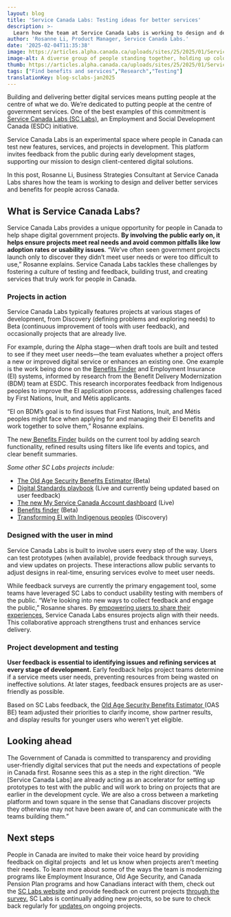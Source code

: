 ```yaml
---
layout: blog
title: 'Service Canada Labs: Testing ideas for better services'
description: >-
  Learn how the team at Service Canada Labs is working to design and deliver better services and benefits for people in Canada
author: 'Rosanne Li, Product Manager, Service Canada Labs.'
date: '2025-02-04T11:35:38'
image: https://articles.alpha.canada.ca/uploads/sites/25/2025/01/Service_Canada_Labs_Blog_Blog_Post.jpg
image-alt: A diverse group of people standing together, holding up colorful speech bubbles, symbolizing communication and collaboration.
thumb: https://articles.alpha.canada.ca/uploads/sites/25/2025/01/Service_Canada_Labs_Blog_Blog_Post.jpg
tags: ["Find benefits and services","Research","Testing"]
translationKey: blog-sclabs-jan2025
---
```


<p>Building and delivering better digital services means putting people at the centre of what we do. We’re dedicated to putting people at the centre of government services. One of the best examples of this commitment is <a href="https://alpha.service.canada.ca/en/home?utm_source=cds&amp;utm_medium=blog&amp;utm_campaign=esdc-edsc-sclabs-cds-ext-camp-24-25&amp;utm_content=sclabs-cds-blog" target="_blank" rel="noreferrer noopener">Service Canada Labs (SC Labs)</a>, an Employment and Social Development Canada (ESDC) initiative. </p>



<p>Service Canada Labs is an experimental space where people in Canada can test new features, services, and projects in development. This platform invites feedback from the public during early development stages, supporting our mission to design client-centered digital solutions.</p>



<p>In this post, Rosanne Li, Business Strategies Consultant at Service Canada Labs shares how the team is working to design and deliver better services and benefits for people across Canada.</p>



<h2 class="wp-block-heading" id="h-what-is-service-canada-labs"><strong>What is Service Canada Labs?</strong></h2>



<p>Service Canada Labs provides a unique opportunity for people in Canada to help shape digital government projects. <strong>By involving the public early on, it helps ensure projects meet real needs and avoid common pitfalls like low adoption rates or usability issues</strong>. “We’ve often seen government projects launch only to discover they didn’t meet user needs or were too difficult to use,” Rosanne explains. Service Canada Labs tackles these challenges by fostering a culture of testing and feedback, building trust, and creating services that truly work for people in Canada.</p>



<h3 class="wp-block-heading" id="h-projects-in-action"><strong>Projects in action</strong></h3>



<p>Service Canada Labs typically features projects at various stages of development, from Discovery (defining problems and exploring needs) to Beta (continuous improvement of tools with user feedback), and occasionally projects that are already live.</p>



<p>For example, during the Alpha stage—when draft tools are built and tested to see if they meet user needs—the team evaluates whether a project offers a new or improved digital service or enhances an existing one. One example is the work being done on the <a href="https://alpha.service.canada.ca/en/projects/benefits-finder" target="_blank" rel="noreferrer noopener">Benefits Finder</a> and Employment Insurance (EI) systems, informed by research from the Benefit Delivery Modernization (BDM) team at ESDC. This research incorporates feedback from Indigenous peoples to improve the EI application process, addressing challenges faced by First Nations, Inuit, and Métis applicants.</p>



<p>“EI on BDM’s goal is to find issues that First Nations, Inuit, and Métis peoples might face when applying for and managing their EI benefits and work together to solve them,” Rosanne explains.</p>



<p>The new<a href="https://www.canada.ca/en/services/benefits/finder/tool.html" target="_blank" rel="noreferrer noopener"> Benefits Finder</a> builds on the current tool by adding search functionality, refined results using filters like life events and topics, and clear benefit summaries.</p>



<p><em>Some other SC Labs projects include:</em></p>



<ul class="wp-block-list">
<li><a href="https://alpha.service.canada.ca/en/projects/oas-benefits-estimator" target="_blank" rel="noreferrer noopener">The Old Age Security Benefits Estimator </a>(Beta)</li>



<li><a href="https://alpha.service.canada.ca/en/projects/digital-standards-playbook" target="_blank" rel="noreferrer noopener">Digital Standards playbook</a> (Live and currently being updated based on user feedback)</li>



<li><a href="https://alpha.service.canada.ca/en/projects/dashboard" target="_blank" rel="noreferrer noopener">The new My Service Canada Account dashboard</a> (Live)</li>



<li><a href="https://alpha.service.canada.ca/en/projects/benefits-finder" target="_blank" rel="noreferrer noopener">Benefits finder</a> (Beta)</li>



<li><a href="https://alpha.service.canada.ca/en/projects/transforming-ei-indigenous-peoples" target="_blank" rel="noreferrer noopener">Transforming EI with Indigenous peoples</a> (Discovery)&nbsp;</li>
</ul>



<h3 class="wp-block-heading" id="h-designed-with-the-user-in-mind"><strong>Designed with the user in mind</strong></h3>



<p>Service Canada Labs is built to involve users every step of the way. Users can test prototypes (when available), provide feedback through surveys, and view updates on projects. These interactions allow public servants to adjust designs in real-time, ensuring services evolve to meet user needs.</p>



<p>While feedback surveys are currently the primary engagement tool, some teams have leveraged SC Labs to conduct usability testing with members of the public. “We’re looking into new ways to collect feedback and engage the public,” Rosanne shares. By <a href="https://alpha.service.canada.ca/en/home?utm_source=cds&amp;utm_medium=blog&amp;utm_campaign=esdc-edsc-sclabs-cds-ext-camp-24-25&amp;utm_content=sclabs-cds-blog" target="_blank" rel="noreferrer noopener">empowering users to share their experiences</a>, Service Canada Labs ensures projects align with their needs. This collaborative approach strengthens trust and enhances service delivery.</p>



<h3 class="wp-block-heading" id="h-project-development-and-testing"><strong>Project development and testing</strong></h3>



<p><strong>User feedback is essential to identifying issues and refining services at every stage of development.</strong> Early feedback helps project teams determine if a service meets user needs, preventing resources from being wasted on ineffective solutions. At later stages, feedback ensures projects are as user-friendly as possible.</p>



<p>Based on SC Labs feedback, the <a href="https://ep-be.alpha.service.canada.ca/en" target="_blank" rel="noreferrer noopener">Old Age Security Benefits Estimator </a>(OAS BE) team adjusted their priorities to clarify income, show partner results, and display results for younger users who weren’t yet eligible.</p>



<h2 class="wp-block-heading" id="h-looking-ahead"><strong>Looking ahead</strong></h2>



<p>The Government of Canada is committed to transparency and providing user-friendly digital services that put the needs and expectations of people in Canada first. Rosanne sees this as a step in the right direction. “We [Service Canada Labs] are already acting as an accelerator for setting up prototypes to test with the public and will work to bring on projects that are earlier in the development cycle. We are also a cross between a marketing platform and town square in the sense that Canadians discover projects they otherwise may not have been aware of, and can communicate with the teams building them.”&nbsp;&nbsp;</p>



<h2 class="wp-block-heading" id="h-next-steps"><strong>Next steps</strong></h2>



<p>People in Canada are invited to make their voice heard by providing feedback on digital projects&nbsp; and let us know when projects aren’t meeting their needs. To learn more about some of the ways the team is modernizing programs like Employment Insurance, Old Age Security, and Canada Pension Plan programs and how Canadians interact with them, check out the <a href="https://alpha.service.canada.ca/en/home?utm_source=cds&amp;utm_medium=blog&amp;utm_campaign=esdc-edsc-sclabs-cds-ext-camp-24-25&amp;utm_content=sclabs-cds-blog" target="_blank" rel="noreferrer noopener">SC Labs website</a> and provide feedback on current projects <a href="https://forms-formulaires.alpha.canada.ca/en/id/cm0mjtvrg0014330vn6blw3pi" target="_blank" rel="noreferrer noopener">through the survey.</a> SC Labs is continually adding new projects, so be sure to check back regularly for <a href="https://alpha.service.canada.ca/en/updates" target="_blank" rel="noreferrer noopener">updates </a>on ongoing projects.&nbsp;<br><br><br><br><br></p>

